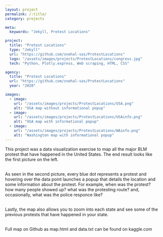 ```yaml
---
layout: project
permalink: /:title/
category: projects

meta:
  keywords: "Jekyll, Protest Locations"

project:
  title: "Protest Locations"
  type: "Jekyll"
  url: "https://github.com/snehal-sas/ProtestLocations"
  logo: "/assets/images/projects/ProtestLocations/congress.jpg"
  tech: "Python, Plotly.express, Web scraping, HTML, CSS"

agency:
  title: "Protest Locations"
  url: "https://github.com/snehal-sas/ProtestLocations"
  year: "2020"

images:
  - image:
    url: "/assets/images/projects/ProtestLocations/USA.png"
    alt: "USA map without informational popup"
  - image:
    url: "/assets/images/projects/ProtestLocations/USAinfo.png"
    alt: "USA map with informational popup"
  - image:
    url: "/assets/images/projects/ProtestLocations/WAinfo.png"
    alt: "Washington map with informational popup"
---
```

<p>This project was a data visualization exercise to map all the major BLM protest that have happened in the United States. The end result looks like the first picture on the left. <br><br>

As seen in the second picture, every blue dot represents a protest and hovering over the data point launches a popup that details the location and some information about the protest. For example, when was the protest? how many people showed up? what was the protesting route? and, occasionally, what was the police responce like? <br><br>

Lastly, the map also allows you to zoom into each state and see some of the previous protests that have happened in your state. <br><br>

Full map on Github as map.html and data.txt can be found on kaggle.com </p>